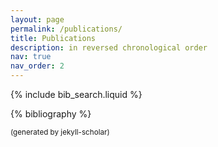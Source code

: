 ```yaml
---
layout: page
permalink: /publications/
title: Publications
description: in reversed chronological order
nav: true
nav_order: 2
---
```


<!-- _pages/publications.md -->

<!-- Bibsearch Feature -->

{% include bib_search.liquid %}

<div class="publications">

{% bibliography %}

</div>

<small class="desc">(generated by jekyll-scholar)</small>
